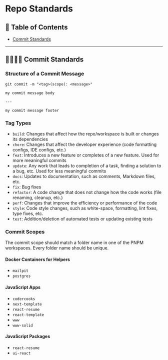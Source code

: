# Repo Standards

## 📜 Table of Contents
- [Commit Standards](#commit-standards)

---

## 🫱🏽‍🫲🏿 Commit Standards
<a id="commit-standards"></a>

### Structure of a Commit Message

```
git commit -m "<tag>(scope): <message>"

my commit message body

---

my commit message footer
```

### Tag Types

- `build`: Changes that affect how the repo/workspace is built or changes its dependencies
- `chore`: Changes that affect the developer experience (code formatting configs, IDE configs, etc.)
- `feat`: Introduces a new feature or completes of a new feature. Used for more meaningful commits
- `update`: Any work that leads to completion of a task, finding a solution to a bug, etc. Used for less meaningful commits
- `docs`: Updates to documentation, such as comments, Markdown files, etc.
- `fix`: Bug fixes
- `refactor`: A code change that does not change how the code works (file renaming, cleanup, etc.)
- `perf`: Changes that improve the efficiency or performance of the code
- `style`: Code style changes, such as white-space, formatting, lint fixes, type fixes, etc.
- `test`: Addition/deletion of automated tests or updating existing tests

### Commit Scopes

The commit scope should match a folder name in one of the PNPM workspaces. Every folder name should be unique.

#### Docker Containers for Helpers

- `mailpit`
- `postgres`

#### JavaScript Apps

- `codercooks`
- `next-template`
- `react-resume`
- `react-template`
- `www`
- `www-solid`

#### JavaScript Packages

- `react-resume`
- `ui-react`
